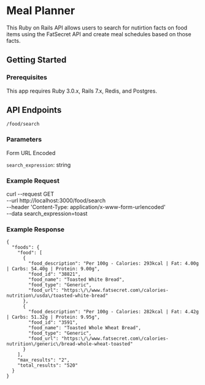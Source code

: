 # Meal Planner

This Ruby on Rails API allows users to search for nutirtion facts on food items using the FatSecret API and create meal schedules based on those facts.

## Getting Started
### Prerequisites

This app requires Ruby 3.0.x, Rails 7.x, Redis, and Postgres.

## API Endpoints

```
/food/search
```

### Parameters
Form URL Encoded

`search_expression`: string

### Example Request

curl --request GET \
  --url http://localhost:3000/food/search \
  --header 'Content-Type: application/x-www-form-urlencoded' \
  --data search_expression=toast
  
### Example Response

```
{
  "foods": {
    "food": [
      {
        "food_description": "Per 100g - Calories: 293kcal | Fat: 4.00g | Carbs: 54.40g | Protein: 9.00g",
        "food_id": "38821",
        "food_name": "Toasted White Bread",
        "food_type": "Generic",
        "food_url": "https:\/\/www.fatsecret.com\/calories-nutrition\/usda\/toasted-white-bread"
      },
      {
        "food_description": "Per 100g - Calories: 282kcal | Fat: 4.42g | Carbs: 51.32g | Protein: 9.95g",
        "food_id": "3591",
        "food_name": "Toasted Whole Wheat Bread",
        "food_type": "Generic",
        "food_url": "https:\/\/www.fatsecret.com\/calories-nutrition\/generic\/bread-whole-wheat-toasted"
      }
    ],
    "max_results": "2",
    "total_results": "520"
  }
}
```

